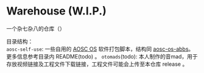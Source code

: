 # Warehouse (W.I.P.)

一个杂七杂八的仓库（）

目录结构：  
`aosc-self-use`: 一些自用的 [AOSC OS](https://aosc.io) 软件打包脚本，结构同 [aosc-os-abbs](https://github.com/AOSC-Dev/aosc-os-abbs)。  
更多信息参考目录内 README(todo) 。
`otomads`(todo): 本人制作的音mad，用于存放视频链接及工程文件下载链接，工程文件可能会上传至本仓库 release 。

